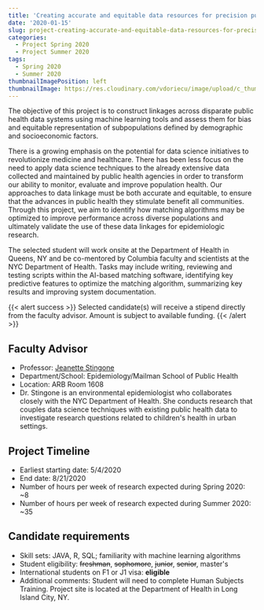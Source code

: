 ```yaml
---
title: 'Creating accurate and equitable data resources for precision public health using machine learning tools'
date: '2020-01-15'
slug: project-creating-accurate-and-equitable-data-resources-for-precision-public-health-using-machine-learning-tools
categories:
  - Project Spring 2020
  - Project Summer 2020
tags:
  - Spring 2020
  - Summer 2020
thumbnailImagePosition: left
thumbnailImage: https://res.cloudinary.com/vdoriecu/image/upload/c_thumb,w_200,g_face/v1579110178/construction_c6dqbd.png
---
```

The objective of this project is to construct linkages across disparate public health data systems using machine learning tools and assess them for bias and equitable representation of subpopulations defined by demographic and socioeconomic factors.

<!--more-->


There is a growing emphasis on the potential for data science initiatives to revolutionize medicine and healthcare. There has been less focus on the need to apply data science techniques to the already extensive data collected and maintained by public health agencies in order to transform our ability to monitor, evaluate and improve population health. Our approaches to data linkage must be both accurate and equitable, to ensure that the advances in public health they stimulate benefit all communities. Through this project, we aim to identify how matching algorithms may be optimized to improve performance across diverse populations and ultimately validate the use of these data linkages for epidemiologic research. 

The selected student will work onsite at the Department of Health in Queens, NY and be co-mentored by Columbia faculty and scientists at the NYC Department of Health. Tasks may include writing, reviewing and testing scripts within the AI-based matching software, identifying key predictive features to optimize the matching algorithm, summarizing key results and improving system documentation.


{{< alert success >}}
Selected candidate(s) will receive a stipend directly from the faculty advisor. Amount is subject to available funding.
{{< /alert >}}

## Faculty Advisor
+ Professor: [Jeanette Stingone](https://www.mailman.columbia.edu/people/our-faculty/js5406)
+ Department/School: Epidemiology/Mailman School of Public Health
+ Location: ARB Room 1608
+ Dr. Stingone is an environmental epidemiologist who collaborates closely with the NYC Department of Health. She conducts research that couples data science techniques with existing public health data to investigate research questions related to children's health in urban settings.

## Project Timeline
+ Earliest starting date: 5/4/2020
+ End date: 8/21/2020
+ Number of hours per week of research expected during Spring 2020: ~8
+ Number of hours per week of research expected during Summer 2020: ~35

## Candidate requirements
+ Skill sets: JAVA, R, SQL; familiarity with machine learning algorithms
+ Student eligibility: ~~freshman~~, ~~sophomore~~, ~~junior~~, ~~senior~~, master's
+ International students on F1 or J1 visa: **eligible**
+ Additional comments: Student will need to complete Human Subjects Training. Project site is located at the Department of Health in Long Island City, NY.

